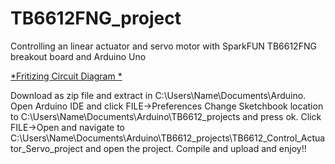 # TB6612FNG_project
Controlling an linear actuator and servo motor with SparkFUN TB6612FNG breakout board and Arduino Uno

[*Fritizing Circuit Diagram *]()

Download as zip file and extract in C:\Users\Name\Documents\Arduino.
Open Arduino IDE and click FILE->Preferences
Change Sketchbook location to C:\Users\Name\Documents\Arduino\TB6612_projects and press ok.
Click FILE->Open and navigate to C:\Users\Name\Documents\Arduino\TB6612_projects\TB6612_Control_Actuator_Servo_project and open the project.
Compile and upload and enjoy!!
